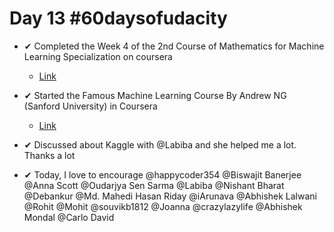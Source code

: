# Day 13 #60daysofudacity

- ✔ Completed the Week 4 of the 2nd Course of Mathematics for Machine Learning Specialization on coursera
    - [Link](https://www.coursera.org/learn/multivariate-calculus-machine-learning)

- ✔ Started the Famous Machine Learning Course By Andrew NG (Sanford University) in Coursera
    - [Link](https://www.coursera.org/learn/machine-learning/home/welcome)

- ✔ Discussed about Kaggle with @Labiba and she helped me a lot. Thanks a lot


- ✔ Today, I love to encourage @happycoder354 @Biswajit Banerjee @Anna Scott @Oudarjya Sen Sarma @Labiba @Nishant Bharat @Debankur @Md. Mahedi Hasan Riday @iArunava @Abhishek Lalwani @Rohit @Mohit @souvikb1812 @Joanna @crazylazylife @Abhishek Mondal @Carlo David
